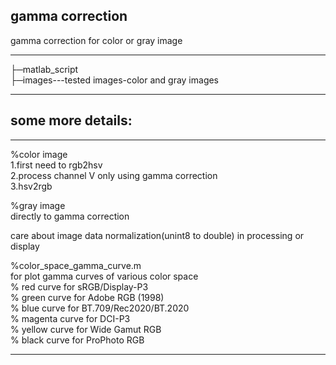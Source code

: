 ## gamma correction
 gamma correction for color or gray image
 
*** 
├─matlab_script  
├─images---tested images-color and gray images 
***

## **some more details:**

***
%color image  
1.first need to rgb2hsv  
2.process channel V only using gamma correction  
3.hsv2rgb  
  
%gray image  
directly to gamma correction  

care about image data normalization(unint8 to double) in processing or display  

%color_space_gamma_curve.m  
for plot gamma curves of various color space  
% red curve for sRGB/Display-P3  
% green curve for Adobe RGB (1998)  
% blue curve for BT.709/Rec2020/BT.2020  
% magenta curve for DCI-P3  
% yellow curve for Wide Gamut RGB  
% black curve for ProPhoto RGB  

***
